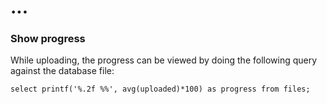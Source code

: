 # ...


### Show progress

While uploading, the progress can be viewed by doing the following query against the database file:

```
select printf('%.2f %%', avg(uploaded)*100) as progress from files;
```
